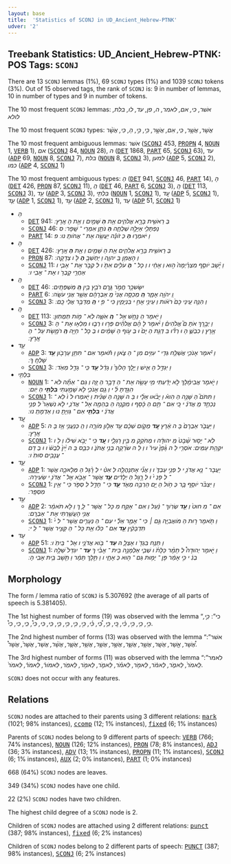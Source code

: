```yaml
---
layout: base
title:  'Statistics of SCONJ in UD_Ancient_Hebrew-PTNK'
udver: '2'
---
```


## Treebank Statistics: UD_Ancient_Hebrew-PTNK: POS Tags: `SCONJ`

There are 13 `SCONJ` lemmas (1%), 69 `SCONJ` types (1%) and 1039 `SCONJ` tokens (3%).
Out of 15 observed tags, the rank of `SCONJ` is: 9 in number of lemmas, 10 in number of types and 9 in number of tokens.

The 10 most frequent `SCONJ` lemmas: <em>אשׁר, כי, אם, לאמר, ה, פן, עד, לו, בלת, לולא</em>

The 10 most frequent `SCONJ` types:  <em>אֲשֶׁר, אֲשֶׁ֥ר, כִּֽי, אִם, אֲשֶׁ֣ר, כִּ֥י, כִּ֣י, הַ, כִּי, אֲשֶׁ֨ר</em>

The 10 most frequent ambiguous lemmas: <em>אשׁר</em> (<tt><a href="hbo_ptnk-pos-SCONJ.html">SCONJ</a></tt> 453, <tt><a href="hbo_ptnk-pos-PROPN.html">PROPN</a></tt> 4, <tt><a href="hbo_ptnk-pos-NOUN.html">NOUN</a></tt> 1, <tt><a href="hbo_ptnk-pos-VERB.html">VERB</a></tt> 1), <em>אם</em> (<tt><a href="hbo_ptnk-pos-SCONJ.html">SCONJ</a></tt> 84, <tt><a href="hbo_ptnk-pos-NOUN.html">NOUN</a></tt> 28), <em>ה</em> (<tt><a href="hbo_ptnk-pos-DET.html">DET</a></tt> 1868, <tt><a href="hbo_ptnk-pos-PART.html">PART</a></tt> 65, <tt><a href="hbo_ptnk-pos-SCONJ.html">SCONJ</a></tt> 63), <em>עד</em> (<tt><a href="hbo_ptnk-pos-ADP.html">ADP</a></tt> 69, <tt><a href="hbo_ptnk-pos-NOUN.html">NOUN</a></tt> 8, <tt><a href="hbo_ptnk-pos-SCONJ.html">SCONJ</a></tt> 7), <em>בלת</em> (<tt><a href="hbo_ptnk-pos-NOUN.html">NOUN</a></tt> 8, <tt><a href="hbo_ptnk-pos-SCONJ.html">SCONJ</a></tt> 3), <em>למען</em> (<tt><a href="hbo_ptnk-pos-ADP.html">ADP</a></tt> 5, <tt><a href="hbo_ptnk-pos-SCONJ.html">SCONJ</a></tt> 2), <em>כמו</em> (<tt><a href="hbo_ptnk-pos-ADP.html">ADP</a></tt> 4, <tt><a href="hbo_ptnk-pos-SCONJ.html">SCONJ</a></tt> 1)

The 10 most frequent ambiguous types:  <em>הַ</em> (<tt><a href="hbo_ptnk-pos-DET.html">DET</a></tt> 941, <tt><a href="hbo_ptnk-pos-SCONJ.html">SCONJ</a></tt> 46, <tt><a href="hbo_ptnk-pos-PART.html">PART</a></tt> 14), <em>הָ</em> (<tt><a href="hbo_ptnk-pos-DET.html">DET</a></tt> 426, <tt><a href="hbo_ptnk-pos-PRON.html">PRON</a></tt> 87, <tt><a href="hbo_ptnk-pos-SCONJ.html">SCONJ</a></tt> 11), <em>הַֽ</em> (<tt><a href="hbo_ptnk-pos-DET.html">DET</a></tt> 46, <tt><a href="hbo_ptnk-pos-PART.html">PART</a></tt> 6, <tt><a href="hbo_ptnk-pos-SCONJ.html">SCONJ</a></tt> 3), <em>הָֽ</em> (<tt><a href="hbo_ptnk-pos-DET.html">DET</a></tt> 113, <tt><a href="hbo_ptnk-pos-SCONJ.html">SCONJ</a></tt> 3), <em>עַ֥ד</em> (<tt><a href="hbo_ptnk-pos-ADP.html">ADP</a></tt> 3, <tt><a href="hbo_ptnk-pos-SCONJ.html">SCONJ</a></tt> 3), <em>בִּלְתִּ֥י</em> (<tt><a href="hbo_ptnk-pos-NOUN.html">NOUN</a></tt> 1, <tt><a href="hbo_ptnk-pos-SCONJ.html">SCONJ</a></tt> 1), <em>עַ֚ד</em> (<tt><a href="hbo_ptnk-pos-ADP.html">ADP</a></tt> 5, <tt><a href="hbo_ptnk-pos-SCONJ.html">SCONJ</a></tt> 1), <em>עַ֛ד</em> (<tt><a href="hbo_ptnk-pos-ADP.html">ADP</a></tt> 1, <tt><a href="hbo_ptnk-pos-SCONJ.html">SCONJ</a></tt> 1), <em>עַ֣ד</em> (<tt><a href="hbo_ptnk-pos-ADP.html">ADP</a></tt> 2, <tt><a href="hbo_ptnk-pos-SCONJ.html">SCONJ</a></tt> 1), <em>עַד</em> (<tt><a href="hbo_ptnk-pos-ADP.html">ADP</a></tt> 51, <tt><a href="hbo_ptnk-pos-SCONJ.html">SCONJ</a></tt> 1)


* <em>הַ</em>
  * <tt><a href="hbo_ptnk-pos-DET.html">DET</a></tt> 941: <em>בְּ רֵאשִׁ֖ית בָּרָ֣א אֱלֹהִ֑ים אֵ֥ת <b>הַ</b> שָּׁמַ֖יִם וְ אֵ֥ת הָ אָֽרֶץ ׃</em>
  * <tt><a href="hbo_ptnk-pos-SCONJ.html">SCONJ</a></tt> 46: <em>נַפְתָּלִ֖י אַיָּלָ֣ה שְׁלֻחָ֑ה <b>הַ</b> נֹּתֵ֖ן אִמְרֵי ־ שָֽׁפֶר ׃ ס</em>
  * <tt><a href="hbo_ptnk-pos-PART.html">PART</a></tt> 14: <em>וַ יֹּאמְר֑וּ <b>הַ</b> כְ זֹונָ֕ה יַעֲשֶׂ֖ה אֶת ־ אֲחֹותֵֽ נוּ ׃ פ</em>
* <em>הָ</em>
  * <tt><a href="hbo_ptnk-pos-DET.html">DET</a></tt> 426: <em>בְּ רֵאשִׁ֖ית בָּרָ֣א אֱלֹהִ֑ים אֵ֥ת הַ שָּׁמַ֖יִם וְ אֵ֥ת <b>הָ</b> אָֽרֶץ ׃</em>
  * <tt><a href="hbo_ptnk-pos-PRON.html">PRON</a></tt> 87: <em>וְ הֶאֱמִ֖ן בַּֽ יהוָ֑ה וַ יַּחְשְׁבֶ֥ <b>הָ</b> לֹּ֖ ו צְדָקָֽה ׃</em>
  * <tt><a href="hbo_ptnk-pos-SCONJ.html">SCONJ</a></tt> 11: <em>וַ יָּ֨שָׁב יֹוסֵ֤ף מִצְרַ֨יְמָה֙ ה֣וּא וְ אֶחָ֔י ו וְ כָל ־ <b>הָ</b> עֹלִ֥ים אִתֹּ֖ ו לִ קְבֹּ֣ר אֶת ־ אָבִ֑י ו אַחֲרֵ֖י קָבְרֹ֥ ו אֶת ־ אָבִֽי ו ׃</em>
* <em>הַֽ</em>
  * <tt><a href="hbo_ptnk-pos-DET.html">DET</a></tt> 46: <em>יִשָּׂשכָ֖ר חֲמֹ֣ר גָּ֑רֶם רֹבֵ֖ץ בֵּ֥ין <b>הַֽ</b> מִּשְׁפְּתָֽיִם ׃</em>
  * <tt><a href="hbo_ptnk-pos-PART.html">PART</a></tt> 6: <em>וַֽ יהֹוָ֖ה אָמָ֑ר <b>הַֽ</b> מְכַסֶּ֤ה אֲנִי֙ מֵֽ אַבְרָהָ֔ם אֲשֶׁ֖ר אֲנִ֥י עֹשֶֽׂה ׃</em>
  * <tt><a href="hbo_ptnk-pos-SCONJ.html">SCONJ</a></tt> 3: <em>וְ הִנֵּ֤ה עֵֽינֵי כֶם֙ רֹאֹ֔ות וְ עֵינֵ֖י אָחִ֣ י בִנְיָמִ֑ין כִּי ־ פִ֖ י <b>הַֽ</b> מְדַבֵּ֥ר אֲלֵי כֶֽם ׃</em>
* <em>הָֽ</em>
  * <tt><a href="hbo_ptnk-pos-DET.html">DET</a></tt> 113: <em>וַ יֹּ֥אמֶר הַ נָּחָ֖שׁ אֶל ־ <b>הָֽ</b> אִשָּׁ֑ה לֹֽא ־ מֹ֖ות תְּמֻתֽוּן ׃</em>
  * <tt><a href="hbo_ptnk-pos-SCONJ.html">SCONJ</a></tt> 3: <em>וַ יְבָ֣רֶךְ אֹתָ ם֮ אֱלֹהִים֒ וַ יֹּ֨אמֶר לָ הֶ֜ם אֱלֹהִ֗ים פְּר֥וּ וּ רְב֛וּ וּ מִלְא֥וּ אֶת ־ הָ אָ֖רֶץ וְ כִבְשֻׁ֑ הָ וּ רְד֞וּ בִּ דְגַ֤ת הַ יָּם֙ וּ בְ עֹ֣וף הַ שָּׁמַ֔יִם וּ בְ כָל ־ חַיָּ֖ה <b>הָֽ</b> רֹמֶ֥שֶׂת עַל ־ הָ אָֽרֶץ ׃</em>
* <em>עַ֥ד</em>
  * <tt><a href="hbo_ptnk-pos-ADP.html">ADP</a></tt> 3: <em>וַ יֹּ֕אמֶר אָנֹכִ֛י אֲשַׁלַּ֥ח גְּדִֽי ־ עִזִּ֖ים מִן ־ הַ צֹּ֑אן וַ תֹּ֕אמֶר אִם ־ תִּתֵּ֥ן עֵרָבֹ֖ון <b>עַ֥ד</b> שָׁלְחֶֽ ךָ ׃</em>
  * <tt><a href="hbo_ptnk-pos-SCONJ.html">SCONJ</a></tt> 3: <em>וַ יִּגְדַּ֖ל הָ אִ֑ישׁ וַ יֵּ֤לֶךְ הָלֹוךְ֙ וְ גָדֵ֔ל <b>עַ֥ד</b> כִּֽי ־ גָדַ֖ל מְאֹֽד ׃</em>
* <em>בִּלְתִּ֥י</em>
  * <tt><a href="hbo_ptnk-pos-NOUN.html">NOUN</a></tt> 1: <em>וַ יֹּ֣אמֶר אֲבִימֶ֔לֶךְ לֹ֣א יָדַ֔עְתִּי מִ֥י עָשָׂ֖ה אֶת ־ הַ דָּבָ֣ר הַ זֶּ֑ה וְ גַם ־ אַתָּ֞ה לֹא ־ הִגַּ֣דְתָּ לִּ֗ י וְ גַ֧ם אָנֹכִ֛י לֹ֥א שָׁמַ֖עְתִּי <b>בִּלְתִּ֥י</b> הַ יֹּֽום ׃</em>
  * <tt><a href="hbo_ptnk-pos-SCONJ.html">SCONJ</a></tt> 1: <em>וַ תִּתֹּם֮ הַ שָּׁנָ֣ה הַ הִוא֒ וַ יָּבֹ֨אוּ אֵלָ֜י ו בַּ ה שָּׁנָ֣ה הַ שֵּׁנִ֗ית וַ יֹּ֤אמְרוּ לֹ ו֙ לֹֽא ־ נְכַחֵ֣ד מֵֽ אֲדֹנִ֔ י כִּ֚י אִם ־ תַּ֣ם הַ כֶּ֔סֶף וּ מִקְנֵ֥ה הַ בְּהֵמָ֖ה אֶל ־ אֲדֹנִ֑ י לֹ֤א נִשְׁאַר֙ לִ פְנֵ֣י אֲדֹנִ֔ י <b>בִּלְתִּ֥י</b> אִם ־ גְּוִיָּתֵ֖ נוּ וְ אַדְמָתֵֽ נוּ ׃</em>
* <em>עַ֚ד</em>
  * <tt><a href="hbo_ptnk-pos-ADP.html">ADP</a></tt> 5: <em>וַ יַּעֲבֹ֤ר אַבְרָם֙ בָּ ה אָ֔רֶץ <b>עַ֚ד</b> מְקֹ֣ום שְׁכֶ֔ם עַ֖ד אֵלֹ֣ון מֹורֶ֑ה וְ הַֽ כְּנַעֲנִ֖י אָ֥ז בָּ ה אָֽרֶץ ׃</em>
  * <tt><a href="hbo_ptnk-pos-SCONJ.html">SCONJ</a></tt> 1: <em>לֹֽא ־ יָס֥וּר שֵׁ֨בֶט֙ מִֽ יהוּדָ֔ה וּ מְחֹקֵ֖ק מִ בֵּ֣ין רַגְלָ֑י ו <b>עַ֚ד</b> כִּֽי ־ יָבֹ֣א שִׁילֹ֔ו וְ לֹ֖ ו יִקְּהַ֥ת עַמִּֽים ׃ אֹסְרִ֤י לַ ה גֶּ֨פֶן֙ עִירֹ֔ ו וְ לַ ה שֹּׂרֵקָ֖ה בְּנִ֣י אֲתֹנֹ֑ ו כִּבֵּ֤ס בַּ ה יַּ֨יִן֙ לְבֻשֹׁ֔ ו וּ בְ דַם ־ עֲנָבִ֖ים סוּתֹֽ ו ׃</em>
* <em>עַ֛ד</em>
  * <tt><a href="hbo_ptnk-pos-ADP.html">ADP</a></tt> 1: <em>יַעֲבָר ־ נָ֥א אֲדֹנִ֖ י לִ פְנֵ֣י עַבְדֹּ֑ ו וַ אֲנִ֞י אֶתְנָהֲלָ֣ה לְ אִטִּ֗ י לְ רֶ֨גֶל הַ מְּלָאכָ֤ה אֲשֶׁר ־ לְ פָנַ י֙ וּ לְ רֶ֣גֶל הַ יְלָדִ֔ים <b>עַ֛ד</b> אֲשֶׁר ־ אָבֹ֥א אֶל ־ אֲדֹנִ֖ י שֵׂעִֽירָה ׃</em>
  * <tt><a href="hbo_ptnk-pos-SCONJ.html">SCONJ</a></tt> 1: <em>וַ יִּצְבֹּ֨ר יֹוסֵ֥ף בָּ֛ר כְּ חֹ֥ול הַ יָּ֖ם הַרְבֵּ֣ה מְאֹ֑ד <b>עַ֛ד</b> כִּי ־ חָדַ֥ל לִ סְפֹּ֖ר כִּי ־ אֵ֥ין מִסְפָּֽר ׃</em>
* <em>עַ֣ד</em>
  * <tt><a href="hbo_ptnk-pos-ADP.html">ADP</a></tt> 2: <em>אִם ־ מִ חוּט֙ וְ <b>עַ֣ד</b> שְׂרֹֽוךְ ־ נַ֔עַל וְ אִם ־ אֶקַּ֖ח מִ כָּל ־ אֲשֶׁר ־ לָ֑ ךְ וְ לֹ֣א תֹאמַ֔ר אֲנִ֖י הֶעֱשַׁ֥רְתִּי אֶת ־ אַבְרָֽם ׃</em>
  * <tt><a href="hbo_ptnk-pos-SCONJ.html">SCONJ</a></tt> 1: <em>וַ תֹּ֖אמֶר ר֣וּת הַ מֹּואֲבִיָּ֑ה גַּ֣ם ׀ כִּי ־ אָמַ֣ר אֵלַ֗ י עִם ־ הַ נְּעָרִ֤ים אֲשֶׁר ־ לִ י֙ תִּדְבָּקִ֔ין <b>עַ֣ד</b> אִם ־ כִּלּ֔וּ אֵ֥ת כָּל ־ הַ קָּצִ֖יר אֲשֶׁר ־ לִֽ י ׃</em>
* <em>עַד</em>
  * <tt><a href="hbo_ptnk-pos-ADP.html">ADP</a></tt> 51: <em>וַ תַּנַּ֥ח בִּגְדֹ֖ ו אֶצְלָ֑ הּ <b>עַד</b> ־ בֹּ֥וא אֲדֹנָ֖י ו אֶל ־ בֵּיתֹֽ ו ׃</em>
  * <tt><a href="hbo_ptnk-pos-SCONJ.html">SCONJ</a></tt> 1: <em>וַ יֹּ֣אמֶר יְהוּדָה֩ לְ תָמָ֨ר כַּלָּתֹ֜ ו שְׁבִ֧י אַלְמָנָ֣ה בֵית ־ אָבִ֗י ךְ <b>עַד</b> ־ יִגְדַּל֙ שֵׁלָ֣ה בְנִ֔ י כִּ֣י אָמַ֔ר פֶּן ־ יָמ֥וּת גַּם ־ ה֖וּא כְּ אֶחָ֑י ו וַ תֵּ֣לֶךְ תָּמָ֔ר וַ תֵּ֖שֶׁב בֵּ֥ית אָבִֽי הָ ׃</em>

## Morphology

The form / lemma ratio of `SCONJ` is 5.307692 (the average of all parts of speech is 5.381405).

The 1st highest number of forms (19) was observed with the lemma “כי”: <em>כִ֣י, כִ֥י, כִ֧י, כִּ֖י, כִּ֗י, כִּ֚י, כִּ֛י, כִּ֠י, כִּ֡י, כִּ֣י, כִּ֤י, כִּ֥י, כִּ֧י, כִּֽי, כִּי, כִּי֩, כִֽי, כִי, כִי֩</em>.

The 2nd highest number of forms (13) was observed with the lemma “אשׁר”: <em>אֲ֠שֶׁר, אֲֽשֶׁר, אֲשֶֽׁר, אֲשֶׁ֖ר, אֲשֶׁ֛ר, אֲשֶׁ֣ר, אֲשֶׁ֤ר, אֲשֶׁ֥ר, אֲשֶׁ֧ר, אֲשֶׁ֨ר, אֲשֶׁר, אֲשֶׁר֙, אֲשֶׁר֩</em>.

The 3rd highest number of forms (11) was observed with the lemma “לאמר”: <em>לֵֽאמֹר֙, לֵאמֹ֑ר, לֵאמֹ֔ר, לֵאמֹ֖ר, לֵאמֹ֗ר, לֵאמֹ֛ר, לֵאמֹ֥ר, לֵאמֹֽר, לֵאמֹור֒, לֵאמֹר֒, לֵאמֹר֙</em>.

`SCONJ` does not occur with any features.


## Relations

`SCONJ` nodes are attached to their parents using 3 different relations: <tt><a href="hbo_ptnk-dep-mark.html">mark</a></tt> (1021; 98% instances), <tt><a href="hbo_ptnk-dep-ccomp.html">ccomp</a></tt> (12; 1% instances), <tt><a href="hbo_ptnk-dep-fixed.html">fixed</a></tt> (6; 1% instances)

Parents of `SCONJ` nodes belong to 9 different parts of speech: <tt><a href="hbo_ptnk-pos-VERB.html">VERB</a></tt> (766; 74% instances), <tt><a href="hbo_ptnk-pos-NOUN.html">NOUN</a></tt> (126; 12% instances), <tt><a href="hbo_ptnk-pos-PRON.html">PRON</a></tt> (78; 8% instances), <tt><a href="hbo_ptnk-pos-ADJ.html">ADJ</a></tt> (36; 3% instances), <tt><a href="hbo_ptnk-pos-ADV.html">ADV</a></tt> (13; 1% instances), <tt><a href="hbo_ptnk-pos-PROPN.html">PROPN</a></tt> (11; 1% instances), <tt><a href="hbo_ptnk-pos-SCONJ.html">SCONJ</a></tt> (6; 1% instances), <tt><a href="hbo_ptnk-pos-AUX.html">AUX</a></tt> (2; 0% instances), <tt><a href="hbo_ptnk-pos-PART.html">PART</a></tt> (1; 0% instances)

668 (64%) `SCONJ` nodes are leaves.

349 (34%) `SCONJ` nodes have one child.

22 (2%) `SCONJ` nodes have two children.

The highest child degree of a `SCONJ` node is 2.

Children of `SCONJ` nodes are attached using 2 different relations: <tt><a href="hbo_ptnk-dep-punct.html">punct</a></tt> (387; 98% instances), <tt><a href="hbo_ptnk-dep-fixed.html">fixed</a></tt> (6; 2% instances)

Children of `SCONJ` nodes belong to 2 different parts of speech: <tt><a href="hbo_ptnk-pos-PUNCT.html">PUNCT</a></tt> (387; 98% instances), <tt><a href="hbo_ptnk-pos-SCONJ.html">SCONJ</a></tt> (6; 2% instances)

